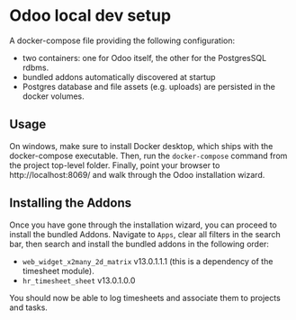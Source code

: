 # Odoo local dev setup

A docker-compose file providing the following configuration:
- two containers: one for Odoo itself, the other for the PostgresSQL rdbms.
- bundled addons automatically discovered at startup
- Postgres database and file assets (e.g. uploads) are persisted in the docker volumes.

## Usage

On windows, make sure to install Docker desktop, which ships with the docker-compose executable.
Then, run the `docker-compose` command from the project top-level folder. 
Finally, point your browser to http://localhost:8069/ and walk through the Odoo installation wizard.

## Installing the Addons

Once you have gone through the installation wizard, you can proceed to install the bundled Addons.
Navigate to `Apps`, clear all filters in the search bar, then search and install the bundled addons
in the following order:

- `web_widget_x2many_2d_matrix` v13.0.1.1.1 (this is a dependency of the timesheet module).
- `hr_timesheet_sheet` v13.0.1.0.0

You should now be able to log timesheets and associate them to projects and tasks.
